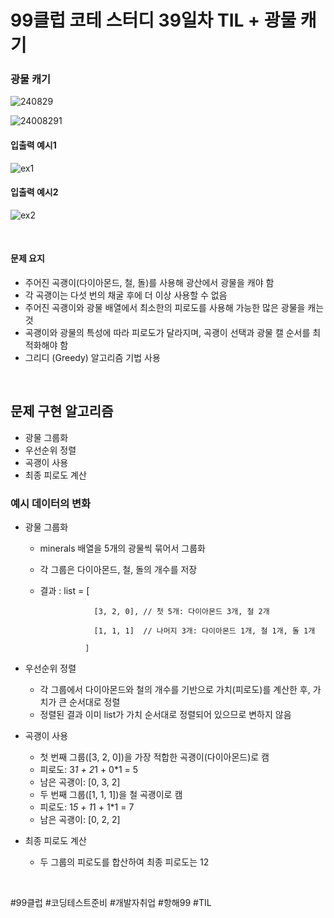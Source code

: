 # 99클럽 코테 스터디 39일차 TIL + 광물 캐기
### 광물 캐기

![240829](https://github.com/user-attachments/assets/67ba5f74-72b6-4a38-a107-1141790a7a04)

![24008291](https://github.com/user-attachments/assets/06069c94-c722-473b-996d-89e0f23394e1)

#### 입출력 예시1

![ex1](https://github.com/user-attachments/assets/ec9be5ec-56ee-4891-b9c4-a72ff23f1d67)

#### 입출력 예시2

![ex2](https://github.com/user-attachments/assets/c71fd85d-1ff0-494f-b0a0-bf79fffe3776)

<br>

#### 문제 요지
- 주어진 곡괭이(다이아몬드, 철, 돌)를 사용해 광산에서 광물을 캐야 함
- 각 곡괭이는 다섯 번의 채굴 후에 더 이상 사용할 수 없음
- 주어진 곡괭이와 광물 배열에서 최소한의 피로도를 사용해 가능한 많은 광물을 캐는 것
- 곡괭이와 광물의 특성에 따라 피로도가 달라지며, 곡괭이 선택과 광물 캘 순서를 최적화해야 함
- 그리디 (Greedy) 알고리즘 기법 사용
  
<br>


## 문제 구현 알고리즘
- 광물 그룹화
- 우선순위 정렬
- 곡괭이 사용
- 최종 피로도 계산

### 예시 데이터의 변화
- 광물 그룹화

  - minerals 배열을 5개의 광물씩 묶어서 그룹화
  - 각 그룹은 다이아몬드, 철, 돌의 개수를 저장
  - 결과 : list = [
  
                    [3, 2, 0], // 첫 5개: 다이아몬드 3개, 철 2개
    
                    [1, 1, 1]  // 나머지 3개: 다이아몬드 1개, 철 1개, 돌 1개
    
                  ]

- 우선순위 정렬

  - 각 그룹에서 다이아몬드와 철의 개수를 기반으로 가치(피로도)를 계산한 후, 가치가 큰 순서대로 정렬
  - 정렬된 결과 이미 list가 가치 순서대로 정렬되어 있으므로 변하지 않음

- 곡괭이 사용

  - 첫 번째 그룹([3, 2, 0])을 가장 적합한 곡괭이(다이아몬드)로 캠
  - 피로도: 3*1 + 2*1 + 0*1 = 5
  - 남은 곡괭이: [0, 3, 2]
  - 두 번째 그룹([1, 1, 1])을 철 곡괭이로 캠
  - 피로도: 1*5 + 1*1 + 1*1 = 7
  - 남은 곡괭이: [0, 2, 2]

- 최종 피로도 계산

  - 두 그룹의 피로도를 합산하여 최종 피로도는 12

<br>

#99클럽 #코딩테스트준비 #개발자취업 #항해99 #TIL
